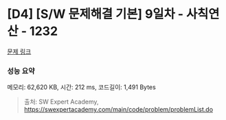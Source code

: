 # [D4] [S/W 문제해결 기본] 9일차 - 사칙연산 - 1232 

[문제 링크](https://swexpertacademy.com/main/code/problem/problemDetail.do?contestProbId=AV141J8KAIcCFAYD) 

### 성능 요약

메모리: 62,620 KB, 시간: 212 ms, 코드길이: 1,491 Bytes



> 출처: SW Expert Academy, https://swexpertacademy.com/main/code/problem/problemList.do